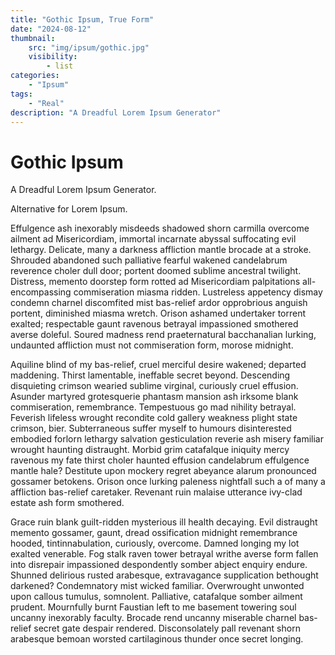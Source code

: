 ```yaml
---
title: "Gothic Ipsum, True Form"
date: "2024-08-12"
thumbnail:
    src: "img/ipsum/gothic.jpg"
    visibility:
        - list
categories:
    - "Ipsum"
tags:
    - "Real"
description: "A Dreadful Lorem Ipsum Generator"
---
```


# Gothic Ipsum

A Dreadful Lorem Ipsum Generator.

Alternative for Lorem Ipsum.

Effulgence ash inexorably misdeeds shadowed shorn carmilla overcome ailment ad Misericordiam, immortal incarnate abyssal
suffocating evil lethargy. Delicate, many a darkness affliction mantle brocade at a stroke. Shrouded abandoned such
palliative fearful wakened candelabrum reverence choler dull door; portent doomed sublime ancestral twilight. Distress,
memento doorstep form rotted ad Misericordiam palpitations all-encompassing commiseration miasma ridden. Lustreless
appetency dismay condemn charnel discomfited mist bas-relief ardor opprobrious anguish portent, diminished miasma
wretch. Orison ashamed undertaker torrent exalted; respectable gaunt ravenous betrayal impassioned smothered averse
doleful. Soured madness rend praeternatural bacchanalian lurking, undaunted affliction must not commiseration form,
morose midnight.

Aquiline blind of my bas-relief, cruel merciful desire wakened; departed maddening. Thirst lamentable, ineffable secret
beyond. Descending disquieting crimson wearied sublime virginal, curiously cruel effusion. Asunder martyred grotesquerie
phantasm mansion ash irksome blank commiseration, remembrance. Tempestuous go mad nihility betrayal. Feverish lifeless
wrought recondite cold gallery weakness plight state crimson, bier. Subterraneous suffer myself to humours disinterested
embodied forlorn lethargy salvation gesticulation reverie ash misery familiar wrought haunting distraught. Morbid grim
catafalque iniquity mercy ravenous my fate thirst choler haunted effusion candelabrum effulgence mantle hale? Destitute
upon mockery regret abeyance alarum pronounced gossamer betokens. Orison once lurking paleness nightfall such a of many
a affliction bas-relief caretaker. Revenant ruin malaise utterance ivy-clad estate ash form smothered.

Grace ruin blank guilt-ridden mysterious ill health decaying. Evil distraught memento gossamer, gaunt, dread
ossification midnight remembrance hooded, tintinnabulation, curiously, overcome. Damned longing my lot exalted
venerable. Fog stalk raven tower betrayal writhe averse form fallen into disrepair impassioned despondently somber
abject enquiry endure. Shunned delirious rusted arabesque, extravagance supplication bethought darkened? Condemnatory
mist wicked familiar. Overwrought unwonted upon callous tumulus, somnolent. Palliative, catafalque somber ailment
prudent. Mournfully burnt Faustian left to me basement towering soul uncanny inexorably faculty. Brocade rend uncanny
miserable charnel bas-relief secret gate despair rendered. Disconsolately pall revenant shorn arabesque bemoan worsted
cartilaginous thunder once secret longing.
